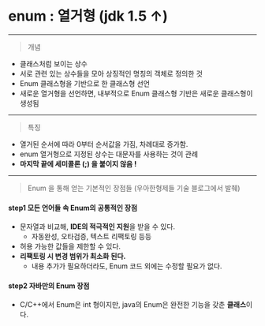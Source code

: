 # enum : 열거형 (jdk 1.5 ↑)

---
> 개념
* 클래스처럼 보이는 상수
* 서로 관련 있는 상수들을 모아 상징적인 명칭의 객체로 정의한 것
* Enum 클래스형을 기반으로 한 클래스형 선언
* 새로운 열거형을 선언하면, 내부적으로 Enum 클래스형 기반은 새로운 클래스형이 생성됨

---

> 특징
* 열거된 순서에 따라 0부터 순서값을 가짐, 차례대로 증가함.
* enum 열거형으로 지정된 상수는 대문자를 사용하는 것이 관례
* **마지막 끝에 세미콜론 (;) 을 붙이지 않음 !**

---

> Enum 을 통해 얻는 기본적인 장점들 (우아한형제들 기술 블로그에서 발췌)

#### step1 모든 언어들 속 Enum의 공통적인 장점
* 문자열과 비교해, **IDE의 적극적인 지원**을 받을 수 있다.
    * 자동완성, 오타검증, 텍스트 리팩토링 등등
* 허용 가능한 값들을 제한할 수 있다.
* **리팩토링 시 변경 범위가 최소화 된다.**
    * 내용 추가가 필요하더라도, Enum 코드 외에는 수정할 필요가 없다.

#### step2 자바만의 Enum 장점
* C/C++에서 Enum은 int 형이지만, java의 Enum은 완전한 기능을 갖춘 **클래스**이다.